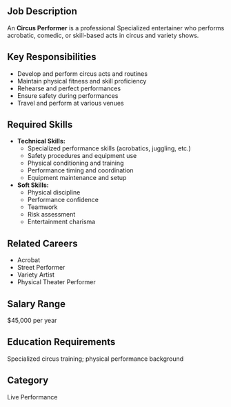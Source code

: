 ## Job Description
An **Circus Performer** is a professional Specialized entertainer who performs acrobatic, comedic, or skill-based acts in circus and variety shows.

## Key Responsibilities
- Develop and perform circus acts and routines
- Maintain physical fitness and skill proficiency
- Rehearse and perfect performances
- Ensure safety during performances
- Travel and perform at various venues

## Required Skills
- **Technical Skills:**
  - Specialized performance skills (acrobatics, juggling, etc.)
  - Safety procedures and equipment use
  - Physical conditioning and training
  - Performance timing and coordination
  - Equipment maintenance and setup
- **Soft Skills:**
  - Physical discipline
  - Performance confidence
  - Teamwork
  - Risk assessment
  - Entertainment charisma

## Related Careers
- Acrobat
- Street Performer
- Variety Artist
- Physical Theater Performer

## Salary Range
$45,000 per year

## Education Requirements
Specialized circus training; physical performance background

## Category
Live Performance
